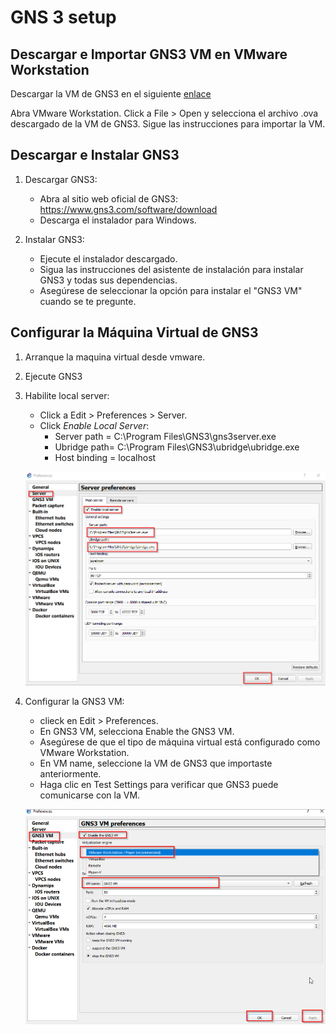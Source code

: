 # GNS 3 setup
## Descargar e Importar GNS3 VM en VMware Workstation

Descargar la VM de GNS3 en el siguiente [enlace](https://crgworkforce-my.sharepoint.com/:f:/g/personal/rreyes_getcrg_com/EpFrFibN5UBLm0bER8xrWF8Bx7PjuL-_bffBQ0wgu-Hf2w?e=gRJuso)


Abra VMware Workstation.
Click a File > Open y selecciona el archivo .ova descargado de la VM de GNS3.
Sigue las instrucciones para importar la VM.

## Descargar e Instalar GNS3
1. Descargar GNS3:

    - Abra al sitio web oficial de GNS3: https://www.gns3.com/software/download
    - Descarga el instalador para Windows.
2. Instalar GNS3:

    - Ejecute el instalador descargado.
    - Sigua las instrucciones del asistente de instalación para instalar GNS3 y todas sus dependencias.
    - Asegúrese de seleccionar la opción para instalar el "GNS3 VM" cuando se te pregunte.
## Configurar la Máquina Virtual de GNS3

1. Arranque la maquina virtual desde vmware.
2. Ejecute GNS3
3. Habilite local server:
    - Click a Edit > Preferences > Server.
    - Click *Enable Local Server*:
        - Server path = C:\Program Files\GNS3\gns3server.exe
        - Ubridge path= C:\Program Files\GNS3\ubridge\ubridge.exe
        - Host binding = localhost

    ![](../IMG/red10.png)
4.  Configurar la GNS3 VM:
    - clieck en Edit > Preferences.
    - En GNS3 VM, selecciona Enable the GNS3 VM.
    - Asegúrese de que el tipo de máquina virtual está configurado como VMware Workstation.
    - En VM name, seleccione la VM de GNS3 que importaste anteriormente.
    - Haga clic en Test Settings para verificar que GNS3 puede comunicarse con la VM.

    ![](../IMG/red11.png)
